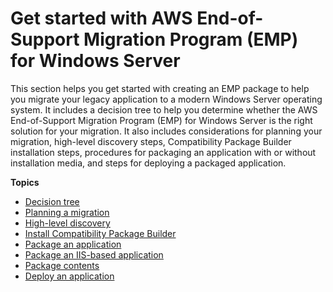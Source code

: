 # Get started with AWS End\-of\-Support Migration Program \(EMP\) for Windows Server<a name="emp-getting-started"></a>

This section helps you get started with creating an EMP package to help you migrate your legacy application to a modern Windows Server operating system\. It includes a decision tree to help you determine whether the AWS End\-of\-Support Migration Program \(EMP\) for Windows Server is the right solution for your migration\. It also includes considerations for planning your migration, high\-level discovery steps, Compatibility Package Builder installation steps, procedures for packaging an application with or without installation media, and steps for deploying a packaged application\.

**Topics**
+ [Decision tree](emp-decision-tree.md)
+ [Planning a migration](emp-planning.md)
+ [High\-level discovery](emp-high-level-discovery.md)
+ [Install Compatibility Package Builder](emp-install-compatibility-package-builder.md)
+ [Package an application](emp-packaging-model.md)
+ [Package an IIS\-based application](emp-iis-packaging.md)
+ [Package contents](emp-package-contents.md)
+ [Deploy an application](emp-deploy.md)